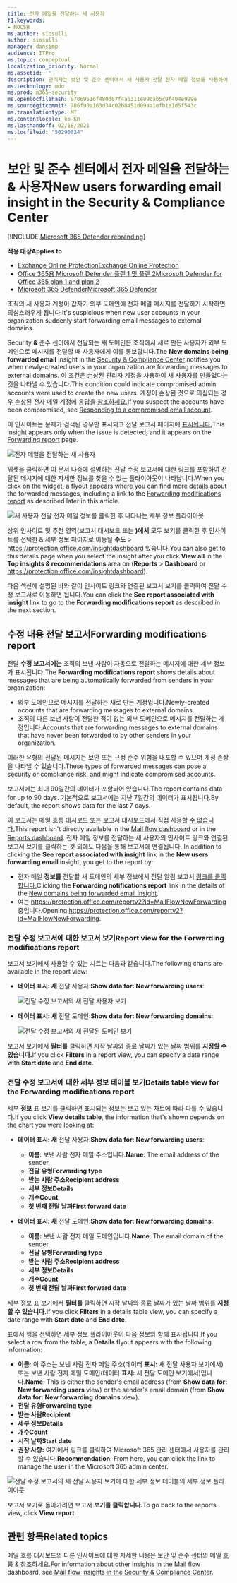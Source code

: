 ```yaml
---
title: 전자 메일을 전달하는 새 사용자
f1.keywords:
- NOCSH
ms.author: siosulli
author: siosulli
manager: dansimp
audience: ITPro
ms.topic: conceptual
localization_priority: Normal
ms.assetid: ''
description: 관리자는 보안 및 준수 센터에서 새 사용자 전달 전자 메일 정보를 사용하여 조직의 사용자가 새 도메인으로 메시지를 전달하는 & 조사하는 방법을 배울 수 있습니다.
ms.technology: mdo
ms.prod: m365-security
ms.openlocfilehash: 9706951df480d07f4a6311e99cab5c9f404e999e
ms.sourcegitcommit: 786f90a163d34c02b8451d09aa1efb1e1d5f543c
ms.translationtype: MT
ms.contentlocale: ko-KR
ms.lasthandoff: 02/18/2021
ms.locfileid: "50290824"
---
```

# <a name="new-users-forwarding-email-insight-in-the-security--compliance-center"></a><span data-ttu-id="5cc1a-103">보안 및 준수 센터에서 전자 메일을 전달하는 & 사용자</span><span class="sxs-lookup"><span data-stu-id="5cc1a-103">New users forwarding email insight in the Security & Compliance Center</span></span>

[!INCLUDE [Microsoft 365 Defender rebranding](../includes/microsoft-defender-for-office.md)]

<span data-ttu-id="5cc1a-104">**적용 대상**</span><span class="sxs-lookup"><span data-stu-id="5cc1a-104">**Applies to**</span></span>
- [<span data-ttu-id="5cc1a-105">Exchange Online Protection</span><span class="sxs-lookup"><span data-stu-id="5cc1a-105">Exchange Online Protection</span></span>](exchange-online-protection-overview.md)
- [<span data-ttu-id="5cc1a-106">Office 365용 Microsoft Defender 플랜 1 및 플랜 2</span><span class="sxs-lookup"><span data-stu-id="5cc1a-106">Microsoft Defender for Office 365 plan 1 and plan 2</span></span>](office-365-atp.md)
- [<span data-ttu-id="5cc1a-107">Microsoft 365 Defender</span><span class="sxs-lookup"><span data-stu-id="5cc1a-107">Microsoft 365 Defender</span></span>](../mtp/microsoft-threat-protection.md)

<span data-ttu-id="5cc1a-108">조직의 새 사용자 계정이 갑자기 외부 도메인에 전자 메일 메시지를 전달하기 시작하면 의심스러우게 됩니다.</span><span class="sxs-lookup"><span data-stu-id="5cc1a-108">It's suspicious when new user accounts in your organization suddenly start forwarding email messages to external domains.</span></span>

<span data-ttu-id="5cc1a-109">Security **&** 준수 센터에서 전달되는 [](https://protection.office.com) 새 도메인은 조직에서 새로 만든 사용자가 외부 도메인으로 메시지를 전달할 때 사용자에게 이를 통보합니다.</span><span class="sxs-lookup"><span data-stu-id="5cc1a-109">The **New domains being forwarded email** insight in the [Security & Compliance Center](https://protection.office.com) notifies you when newly-created users in your organization are forwarding messages to external domains.</span></span> <span data-ttu-id="5cc1a-110">이 조건은 손상된 관리자 계정을 사용하여 새 사용자를 만들었다는 것을 나타낼 수 있습니다.</span><span class="sxs-lookup"><span data-stu-id="5cc1a-110">This condition could indicate compromised admin accounts were used to create the new users.</span></span> <span data-ttu-id="5cc1a-111">계정이 손상된 것으로 의심되는 경우 손상된 전자 메일 계정에 응답을 [참조하세요.](responding-to-a-compromised-email-account.md)</span><span class="sxs-lookup"><span data-stu-id="5cc1a-111">If you suspect the accounts have been compromised, see [Responding to a compromised email account](responding-to-a-compromised-email-account.md).</span></span>

<span data-ttu-id="5cc1a-112">이 인사이트는 문제가 검색된 경우만 표시되고 전달 보고서 페이지에 [표시됩니다.](view-mail-flow-reports.md#forwarding-report)</span><span class="sxs-lookup"><span data-stu-id="5cc1a-112">This insight appears only when the issue is detected, and it appears on the [Forwarding report](view-mail-flow-reports.md#forwarding-report) page.</span></span>

![전자 메일을 전달하는 새 사용자](../../media/mfi-new-users-forwarding-email.png)

<span data-ttu-id="5cc1a-114">위젯을 클릭하면 이 문서 나중에 설명하는 전달 수정 보고서에 대한 링크를 포함하여 전달된 [](#forwarding-modifications-report) 메시지에 대한 자세한 정보를 찾을 수 있는 플라이아웃이 나타납니다.</span><span class="sxs-lookup"><span data-stu-id="5cc1a-114">When you click on the widget, a flyout appears where you can find more details about the forwarded messages, including a link to the [Forwarding modifications report](#forwarding-modifications-report) as described later in this article.</span></span>

![새 사용자 전달 전자 메일 정보를 클릭한 후 나타나는 세부 정보 플라이아웃](../../media/mfi-new-users-forwarding-email-details.png)

<span data-ttu-id="5cc1a-116">상위 인사이트 및 추천 영역(보고서 대시보드 또는  **)에서** 모두 보기를 클릭한 후 인사이트를 선택한 & 세부 정보 페이지로 이동될 **수도** \>  <https://protection.office.com/insightdashboard> 있습니다.</span><span class="sxs-lookup"><span data-stu-id="5cc1a-116">You can also get to this details page when you select the insight after you click **View all** in the **Top insights & recommendations** area on (**Reports** \> **Dashboard** or <https://protection.office.com/insightdashboard>).</span></span>

<span data-ttu-id="5cc1a-117">다음 섹션에  설명된 바와 같이 인사이트  링크와 연결된 보고서 보기를 클릭하여 전달 수정 보고서로 이동하면 됩니다.</span><span class="sxs-lookup"><span data-stu-id="5cc1a-117">You can click the **See report associated with insight** link to go to the **Forwarding modifications report** as described in the next section.</span></span>

## <a name="forwarding-modifications-report"></a><span data-ttu-id="5cc1a-118">수정 내용 전달 보고서</span><span class="sxs-lookup"><span data-stu-id="5cc1a-118">Forwarding modifications report</span></span>

<span data-ttu-id="5cc1a-119">전달 **수정 보고서에는** 조직의 보낸 사람이 자동으로 전달하는 메시지에 대한 세부 정보가 표시됩니다.</span><span class="sxs-lookup"><span data-stu-id="5cc1a-119">The **Forwarding modifications report** shows details about messages that are being automatically forwarded from senders in your organization:</span></span>

- <span data-ttu-id="5cc1a-120">외부 도메인으로 메시지를 전달하는 새로 만든 계정입니다.</span><span class="sxs-lookup"><span data-stu-id="5cc1a-120">Newly-created accounts that are forwarding messages to external domains.</span></span>
- <span data-ttu-id="5cc1a-121">조직의 다른 보낸 사람이 전달한 적이 없는 외부 도메인으로 메시지를 전달하는 계정입니다.</span><span class="sxs-lookup"><span data-stu-id="5cc1a-121">Accounts that are forwarding messages to external domains that have never been forwarded to by other senders in your organization.</span></span>

<span data-ttu-id="5cc1a-122">이러한 유형의 전달된 메시지는 보안 또는 규정 준수 위험을 내포할 수 있으며 계정 손상을 나타낼 수 있습니다.</span><span class="sxs-lookup"><span data-stu-id="5cc1a-122">These types of forwarded messages can pose a security or compliance risk, and might indicate compromised accounts.</span></span>

<span data-ttu-id="5cc1a-123">보고서에는 최대 90일간의 데이터가 포함되어 있습니다.</span><span class="sxs-lookup"><span data-stu-id="5cc1a-123">The report contains data for up to 90 days.</span></span> <span data-ttu-id="5cc1a-124">기본적으로 보고서에는 지난 7일간의 데이터가 표시됩니다.</span><span class="sxs-lookup"><span data-stu-id="5cc1a-124">By default, the report shows data for the last 7 days.</span></span>

<span data-ttu-id="5cc1a-125">이 보고서는 메일 흐름 [](mail-flow-insights-v2.md) 대시보드 또는 보고서 대시보드에서 직접 사용할 [수 없습니다.](view-mail-flow-reports.md)</span><span class="sxs-lookup"><span data-stu-id="5cc1a-125">This report isn't directly available in the [Mail flow dashboard](mail-flow-insights-v2.md) or in the [Reports dashboard](view-mail-flow-reports.md).</span></span> <span data-ttu-id="5cc1a-126">전자 메일 정보를  전달하는 새 사용자의 인사이트 링크와 연결된 보고서 보기를 클릭하는 것 외에도 다음을 통해 보고서에 연결됩니다. </span><span class="sxs-lookup"><span data-stu-id="5cc1a-126">In addition to clicking the **See report associated with insight** link in the **New users forwarding email** insight, you get to the report by:</span></span>

- <span data-ttu-id="5cc1a-127">전자 메일 **정보를** 전달할 새 도메인의 세부 정보에서 전달 알림 보고서 [링크를 클릭합니다.](mfi-new-domains-being-forwarded-email.md)</span><span class="sxs-lookup"><span data-stu-id="5cc1a-127">Clicking the **Forwarding notifications report** link in the details of the [New domains being forwarded email insight](mfi-new-domains-being-forwarded-email.md).</span></span>
- <span data-ttu-id="5cc1a-128">여는 <https://protection.office.com/reportv2?id=MailFlowNewForwarding> 중입니다.</span><span class="sxs-lookup"><span data-stu-id="5cc1a-128">Opening <https://protection.office.com/reportv2?id=MailFlowNewForwarding>.</span></span>

### <a name="report-view-for-the-forwarding-modifications-report"></a><span data-ttu-id="5cc1a-129">전달 수정 보고서에 대한 보고서 보기</span><span class="sxs-lookup"><span data-stu-id="5cc1a-129">Report view for the Forwarding modifications report</span></span>

<span data-ttu-id="5cc1a-130">보고서 보기에서 사용할 수 있는 차트는 다음과 같습니다.</span><span class="sxs-lookup"><span data-stu-id="5cc1a-130">The following charts are available in the report view:</span></span>

- <span data-ttu-id="5cc1a-131">**데이터 표시: 새** 전달 사용자:</span><span class="sxs-lookup"><span data-stu-id="5cc1a-131">**Show data for: New forwarding users**:</span></span>

  ![전달 수정 보고서의 새 전달 사용자 보기](../../media/forwarding-modifications-report-new-forwarding-users.png)

- <span data-ttu-id="5cc1a-133">**데이터 표시: 새** 전달 도메인:</span><span class="sxs-lookup"><span data-stu-id="5cc1a-133">**Show data for: New forwarding domains**:</span></span>

  ![전달 수정 보고서의 새 전달된 도메인 보기](../../media/forwarding-modifications-report-new-forwarded-domains.png)

<span data-ttu-id="5cc1a-135">보고서 보기에서 **필터를** 클릭하면 시작 날짜와 종료  날짜가 있는 날짜 범위를 **지정할 수 있습니다.**</span><span class="sxs-lookup"><span data-stu-id="5cc1a-135">If you click **Filters** in a report view, you can specify a date range with **Start date** and **End date**.</span></span>

### <a name="details-table-view-for-the-forwarding-modifications-report"></a><span data-ttu-id="5cc1a-136">전달 수정 보고서에 대한 세부 정보 테이블 보기</span><span class="sxs-lookup"><span data-stu-id="5cc1a-136">Details table view for the Forwarding modifications report</span></span>

<span data-ttu-id="5cc1a-137">세부 **정보** 표 보기를 클릭하면 표시되는 정보는 보고 있는 차트에 따라 다를 수 있습니다.</span><span class="sxs-lookup"><span data-stu-id="5cc1a-137">If you click **View details table**, the information that's shown depends on the chart you were looking at:</span></span>

- <span data-ttu-id="5cc1a-138">**데이터 표시: 새** 전달 사용자:</span><span class="sxs-lookup"><span data-stu-id="5cc1a-138">**Show data for: New forwarding users**:</span></span>

  - <span data-ttu-id="5cc1a-139">**이름**: 보낸 사람 전자 메일 주소입니다.</span><span class="sxs-lookup"><span data-stu-id="5cc1a-139">**Name**: The email address of the sender.</span></span>
  - <span data-ttu-id="5cc1a-140">**전달 유형**</span><span class="sxs-lookup"><span data-stu-id="5cc1a-140">**Forwarding type**</span></span>
  - <span data-ttu-id="5cc1a-141">**받는 사람 주소**</span><span class="sxs-lookup"><span data-stu-id="5cc1a-141">**Recipient address**</span></span>
  - <span data-ttu-id="5cc1a-142">**세부 정보**</span><span class="sxs-lookup"><span data-stu-id="5cc1a-142">**Details**</span></span>
  - <span data-ttu-id="5cc1a-143">**개수**</span><span class="sxs-lookup"><span data-stu-id="5cc1a-143">**Count**</span></span>
  - <span data-ttu-id="5cc1a-144">**첫 번째 전달 날짜**</span><span class="sxs-lookup"><span data-stu-id="5cc1a-144">**First forward date**</span></span>

- <span data-ttu-id="5cc1a-145">**데이터 표시: 새** 전달 도메인:</span><span class="sxs-lookup"><span data-stu-id="5cc1a-145">**Show data for: New forwarding domains**:</span></span>

  - <span data-ttu-id="5cc1a-146">**이름:** 보낸 사람 전자 메일 도메인입니다.</span><span class="sxs-lookup"><span data-stu-id="5cc1a-146">**Name**: The email domain of the sender.</span></span>
  - <span data-ttu-id="5cc1a-147">**전달 유형**</span><span class="sxs-lookup"><span data-stu-id="5cc1a-147">**Forwarding type**</span></span>
  - <span data-ttu-id="5cc1a-148">**받는 사람 주소**</span><span class="sxs-lookup"><span data-stu-id="5cc1a-148">**Recipient address**</span></span>
  - <span data-ttu-id="5cc1a-149">**세부 정보**</span><span class="sxs-lookup"><span data-stu-id="5cc1a-149">**Details**</span></span>
  - <span data-ttu-id="5cc1a-150">**개수**</span><span class="sxs-lookup"><span data-stu-id="5cc1a-150">**Count**</span></span>
  - <span data-ttu-id="5cc1a-151">**첫 번째 전달 날짜**</span><span class="sxs-lookup"><span data-stu-id="5cc1a-151">**First forward date**</span></span>

<span data-ttu-id="5cc1a-152">세부 정보 표 보기에서 **필터를** 클릭하면 시작 날짜와  종료 날짜가 있는 날짜 범위를 **지정할 수 있습니다.**</span><span class="sxs-lookup"><span data-stu-id="5cc1a-152">If you click **Filters** in a details table view, you can specify a date range with **Start date** and **End date**.</span></span>

<span data-ttu-id="5cc1a-153">표에서 행을 선택하면 세부  정보 플라이아웃이 다음 정보와 함께 표시됩니다.</span><span class="sxs-lookup"><span data-stu-id="5cc1a-153">If you select a row from the table, a **Details** flyout appears with the following information:</span></span>

- <span data-ttu-id="5cc1a-154">**이름:** 이 주소는 보낸 사람 전자 메일 주소(데이터 **표시:** 새 전달 사용자 보기에서) 또는 보낸 사람 전자 메일 도메인(데이터 **표시:** 새 전달 도메인 보기에서)입니다.</span><span class="sxs-lookup"><span data-stu-id="5cc1a-154">**Name**: This is either the sender's email address (from **Show data for: New forwarding users** view) or the sender's email domain (from **Show data for: New forwarding domains** view).</span></span>
- <span data-ttu-id="5cc1a-155">**전달 유형**</span><span class="sxs-lookup"><span data-stu-id="5cc1a-155">**Forwarding type**</span></span>
- <span data-ttu-id="5cc1a-156">**받는 사람**</span><span class="sxs-lookup"><span data-stu-id="5cc1a-156">**Recipient**</span></span>
- <span data-ttu-id="5cc1a-157">**세부 정보**</span><span class="sxs-lookup"><span data-stu-id="5cc1a-157">**Details**</span></span>
- <span data-ttu-id="5cc1a-158">**개수**</span><span class="sxs-lookup"><span data-stu-id="5cc1a-158">**Count**</span></span>
- <span data-ttu-id="5cc1a-159">**시작 날짜**</span><span class="sxs-lookup"><span data-stu-id="5cc1a-159">**Start date**</span></span>
- <span data-ttu-id="5cc1a-160">**권장 사항:** 여기에서 링크를 클릭하여 Microsoft 365 관리 센터에서 사용자를 관리할 수 있습니다.</span><span class="sxs-lookup"><span data-stu-id="5cc1a-160">**Recommendation**: From here, you can click the link to manage the user in the Microsoft 365 admin center.</span></span>

![전달 수정 보고서의 새 전달 사용자 보기에 대한 세부 정보 테이블의 세부 정보 플라이아웃](../../media/mfi-forwarding-modifications-report-new-forwarding-users-view-details-table-details.png)

<span data-ttu-id="5cc1a-162">보고서 보기로 돌아가려면 보고서 **보기를 클릭합니다.**</span><span class="sxs-lookup"><span data-stu-id="5cc1a-162">To go back to the reports view, click **View report**.</span></span>

## <a name="related-topics"></a><span data-ttu-id="5cc1a-163">관련 항목</span><span class="sxs-lookup"><span data-stu-id="5cc1a-163">Related topics</span></span>

<span data-ttu-id="5cc1a-164">메일 흐름 대시보드의 다른 인사이트에 대한 자세한 내용은 보안 및 준수 센터의 메일 [흐름 & 참조하세요.](mail-flow-insights-v2.md)</span><span class="sxs-lookup"><span data-stu-id="5cc1a-164">For information about other insights in the Mail flow dashboard, see [Mail flow insights in the Security & Compliance Center](mail-flow-insights-v2.md).</span></span>
